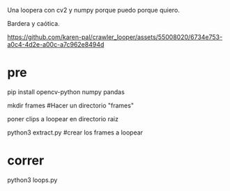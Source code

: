 Una loopera con cv2 y numpy porque puedo porque quiero.

Bardera y caótica.

https://github.com/karen-pal/crawler_looper/assets/55008020/6734e753-a0c4-4d2e-a00c-a7c962e8494d


# pre
pip install opencv-python numpy pandas

mkdir frames #Hacer un directorio "frames"

poner clips a loopear en directorio raiz

python3 extract.py #crear los frames a loopear
# correr
python3 loops.py
